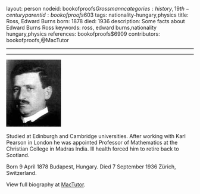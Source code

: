 layout: person
nodeid: bookofproofs$Grossmann
categories: history,19th-century
parentid: bookofproofs$603
tags: nationality-hungary,physics
title: Ross, Edward Burns
born: 1878
died: 1936
description: Some facts about Edward Burns Ross
keywords: ross, edward burns,nationality hungary,physics
references: bookofproofs$6909
contributors: bookofproofs,@MacTutor

---


---

![Grossmann.jpg](https://github.com/bookofproofs/bookofproofs.github.io/blob/main/_sources/_assets/images/portraits/Grossmann.jpg?raw=true)

Studied at Edinburgh and Cambridge universities. After working with Karl Pearson in London he was appointed Professor of Mathematics at the Christian College in Madras India. Ill health forced him to retire back to Scotland.

Born 9 April 1878 Budapest, Hungary. Died 7 September 1936 Zürich, Switzerland.


View full biography at [MacTutor](https://mathshistory.st-andrews.ac.uk/Biographies/Grossmann/).